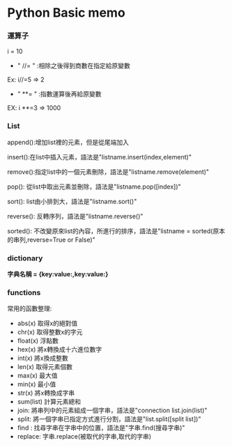 # Python Basic memo

### 運算子

i = 10

* " //= " :相除之後得到商數在指定給原變數

Ex: i//=5 => 2

* " **= " :指數運算後再給原變數

EX: i **=3 => 1000

### List

append():增加list裡的元素，但是從尾端加入

insert():在list中插入元素，語法是"listname.insert(index,element)"

remove():指定list中的一個元素刪除，語法是"listname.remove(element)"

pop(): 從list中取出元素並刪除，語法是"listname.pop([index])"

sort(): list由小排到大，語法是"listname.sort()"

reverse(): 反轉序列，語法是"listname.reverse()"

sorted(): 不改變原來list的內容，所進行的排序，語法是"listname = sorted(原本的串列,reverse=True or False)"

### dictionary

**字典名稱 = {key:value:,key:value:}**

### functions

常用的函數整理:
* abs(x) 取得x的絕對值
* chr(x) 取得整數x的字元
* float(x) 浮點數
* hex(x) 將x轉換成十六進位數字
* int(x) 將x換成整數
* len(x) 取得元素個數
* max(x) 最大值
* min(x) 最小值
* str(x) 將x轉換成字串
* sum(list) 計算元素總和
* join: 將串列中的元素組成一個字串，語法是"connection list.join(list)"
* split: 將一個字串已指定方式進行分割，語法是"list.split([split list])"
* find : 找尋字串在字串中的位置，語法是"字串.find(搜尋字串)"
* replace: 字串.replace(被取代的字串,取代的字串)
